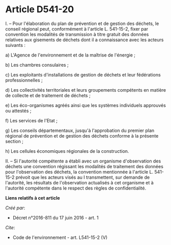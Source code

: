 # Article D541-20

I. – Pour l'élaboration du plan de prévention et de gestion des déchets, le conseil régional peut, conformément à l'article
L. 541-15-2, fixer par convention les modalités de transmission à titre gratuit des données relatives aux gisements de
déchets dont il a connaissance avec les acteurs suivants : 

a) L'Agence de l'environnement et de la maîtrise de l'énergie ; 

b) Les chambres consulaires ; 

c) Les exploitants d'installations de gestion de déchets et leur fédérations professionnelles ; 

d) Les collectivités territoriales et leurs groupements compétents en matière de collecte et de traitement de déchets ; 

e) Les éco-organismes agréés ainsi que les systèmes individuels approuvés ou attestés ; 

f) Les services de l'Etat ; 

g) Les conseils départementaux, jusqu'à l'approbation du premier plan régional de prévention et de gestion des déchets
conforme à la présente section ; 

h) Les cellules économiques régionales de la construction. 

II. – Si l'autorité compétente a établi avec un organisme d'observation des déchets une convention régissant les modalités de
traitement des données pour l'observation des déchets, la convention mentionnée à l'article L. 541-15-2 prévoit que les
acteurs visés au I transmettent, sur demande de l'autorité, les résultats de l'observation actualisés à cet organisme et à
l'autorité compétente dans le respect des règles de confidentialité.

**Liens relatifs à cet article**

_Créé par_:

  - Décret n°2016-811 du 17 juin 2016 - art. 1

_Cite_:

  - Code de l'environnement - art. L541-15-2 (V)
